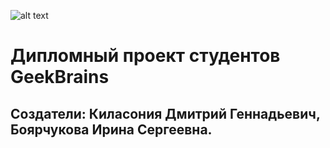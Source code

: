 ![alt text](https://ruseshop.ru/images/novosti/ruseshop05.jpg)


# **Дипломный проект студентов GeekBrains**

## Создатели: Киласония Дмитрий Геннадьевич, Боярчукова Ирина Сергеевна.



